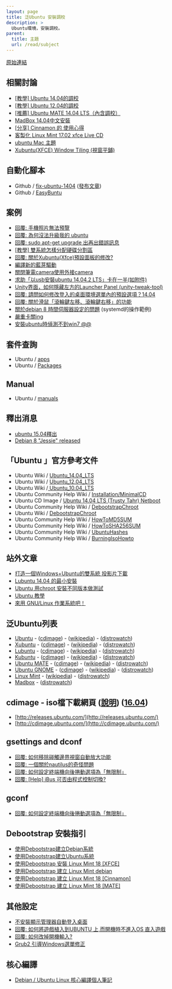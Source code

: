 ```yaml
---
layout: page
title: 泛Ubuntu 安裝調校
description: >
  Ubuntu環境，安裝調校。
parent:
  title: 主題
  url: /read/subject
---
```


[原始連結](http://www.ubuntu-tw.org/modules/newbb/viewtopic.php?post_id=333552#forumpost333552)


## 相關討論

* [[教學] Ubuntu 14.04的調校](http://www.ubuntu-tw.org/modules/newbb/viewtopic.php?topic_id=85988)
* [[教學] Ubuntu 12.04的調校](http://www.ubuntu-tw.org/modules/newbb/viewtopic.php?topic_id=49182)
* [[推薦] Ubuntu MATE 14.04 LTS（內含調校）](http://www.ubuntu-tw.org/modules/newbb/viewtopic.php?topic_id=92902)
* [MadBox 14.04中文安裝](http://www.ubuntu-tw.org/modules/newbb/viewtopic.php?topic_id=94248)
* [[分享] Cinnamon 的 使用心得](http://www.ubuntu-tw.org/modules/newbb/viewtopic.php?post_id=328214)
* [客製化 Linux Mint 17.02 xfce Live CD](http://www.ubuntu-tw.org/modules/newbb/viewtopic.php?post_id=346582#forumpost346582)
* [ubuntu Mac 主題](http://www.ubuntu-tw.org/modules/newbb/viewtopic.php?post_id=346494#forumpost346494)
* [Xubuntu(XFCE) Window Tiling (視窗平鋪)](http://www.ubuntu-tw.org/modules/newbb/viewtopic.php?post_id=347738#forumpost347738)

## 自動化腳本

* Github / [fix-ubuntu-1404](https://github.com/samwhelp/fix-ubuntu-1404) ([發布文章](http://www.ubuntu-tw.org/modules/newbb/viewtopic.php?post_id=345076#forumpost345076))
* Github / [EasyBuntu](https://github.com/Sheng-Bo/EasyBuntu)


## 案例

* [回覆: 手機照片無法預覽](http://www.ubuntu-tw.org/modules/newbb/viewtopic.php?post_id=347786#forumpost347786)
* [回覆: 為何沒法升級我的 ubuntu](http://www.ubuntu-tw.org/modules/newbb/viewtopic.php?post_id=331646#forumpost331646)
* [回覆: sudo apt-get upgrade 出再出錯誤訊息](http://www.ubuntu-tw.org/modules/newbb/viewtopic.php?post_id=347756#forumpost347756)
* [[教學] 雙系統怎樣分配硬碟分割區](http://www.ubuntu-tw.org/modules/newbb/viewtopic.php?topic_id=38590)
* [回覆: 關於Xubuntu(Xfce)預設面板的修改?](http://www.ubuntu-tw.org/modules/newbb/viewtopic.php?post_id=325724#forumpost325724)
* [編譯新的藍芽驅動](http://www.ubuntu-tw.org/modules/newbb/viewtopic.php?post_id=335872#forumpost335872)
* [關閉筆電camera使用外接camera](http://www.ubuntu-tw.org/modules/newbb/viewtopic.php?post_id=335874#forumpost335874)
* [求助「以usb安裝ubuntu 14.04.2 LTS」卡在一半(如附件)](http://www.ubuntu-tw.org/modules/newbb/viewtopic.php?post_id=337932#forumpost337932)
* [Unity界面，如何隱藏左方的Launcher Panel (unity-tweak-tool)](http://www.ubuntu-tw.org/modules/newbb/viewtopic.php?post_id=335998#forumpost335998)
* [回覆: 請問如何修改登入的桌面環境選單內的預設選項？14.04](http://www.ubuntu-tw.org/modules/newbb/viewtopic.php?post_id=339254#forumpost339254)
* [回覆: 關於滑鼠「滾輪鍵左移、滾輪鍵右移」的功能](http://www.ubuntu-tw.org/modules/newbb/viewtopic.php?post_id=339578#forumpost339578)
* [關於debian 8 時間伺服器設定的問題](http://www.ubuntu-tw.org/modules/newbb/viewtopic.php?post_id=339748#forumpost339748) (systemd的操作範例)
* [嚴重卡關ing](http://www.ubuntu-tw.org/modules/newbb/viewtopic.php?post_id=340194#forumpost340194)
* [安裝ubuntu時偵測不到win7 @@](http://www.ubuntu-tw.org/modules/newbb/viewtopic.php?post_id=341180#forumpost341180)


## 套件查詢

* Ubuntu / [apps](https://apps.ubuntu.com/cat/)
* Ubuntu / [Packages](http://packages.ubuntu.com/)

## Manual

* Ubuntu / [manuals](http://manpages.ubuntu.com/)


## 釋出消息

* [ubuntu 15.04釋出](http://www.ubuntu-tw.org/modules/newbb/viewtopic.php?post_id=338916#forumpost338916)
* [Debian 8 "Jessie" released](http://www.ubuntu-tw.org/modules/newbb/viewtopic.php?post_id=339036#forumpost339036)

## 「Ubuntu 」官方參考文件

* Ubuntu Wiki / [Ubuntu_14.04_LTS](https://wiki.ubuntu.com/Ubuntu_14.04_LTS)
* Ubuntu Wiki / [Ubuntu_12.04_LTS](https://wiki.ubuntu.com/Ubuntu_12.04_LTS)
* Ubuntu Wiki /[ Ubuntu_10.04_LTS](https://wiki.ubuntu.com/Ubuntu_10.04_LTS)
* Ubuntu Community Help Wiki / [Installation/MinimalCD](https://help.ubuntu.com/community/Installation/MinimalCD)
* Ubuntu CD Image / [Ubuntu 14.04 LTS (Trusty Tahr) Netboot](http://cdimage.ubuntu.com/netboot/trusty/)
* Ubuntu Community Help Wiki / [DebootstrapChroot](https://help.ubuntu.com/community/DebootstrapChroot)
* Ubuntu Wiki / [DebootstrapChroot](https://wiki.ubuntu.com/DebootstrapChroot)
* Ubuntu Community Help Wiki / [HowToMD5SUM](https://help.ubuntu.com/community/HowToMD5SUM)
* Ubuntu Community Help Wiki / [HowToSHA256SUM](https://help.ubuntu.com/community/HowToSHA256SUM)
* Ubuntu Community Help Wiki / [UbuntuHashes](https://help.ubuntu.com/community/UbuntuHashes)
* Ubuntu Community Help Wiki / [BurningIsoHowto](https://help.ubuntu.com/community/BurningIsoHowto)

## 站外文章

* [打造一個Windows+Ubuntu的雙系統 投影片下載](https://dl.dropboxusercontent.com/u/70170658/ubuntu-dual-boot/index.htm)
* [Lubuntu 14.04 的最小安裝](http://fourdollars.blogspot.tw/2014/09/lubuntu-1404.html)
* [Ubuntu 用chroot 安裝不同版本做測試](http://www.arthurtoday.com/2015/03/how-to-configure-chroot-environments-for-testing-in-ubuntu.html)
* [Ubuntu 教學](http://www.arthurtoday.com/p/ubuntu-tutorial.html)
* [來用 GNU/Linux 作業系統吧！](http://www.getgnulinux.org/zh-tw/)

## 泛Ubuntu列表

* [Ubuntu](http://www.ubuntu.com/) - ([cdimage](http://releases.ubuntu.com/)) - ([wikipedia](http://zh.wikipedia.org/zh-tw/Ubuntu)) - ([distrowatch](http://distrowatch.com/table.php?distribution=ubuntu))
* [Xubuntu](http://xubuntu.org/) - ([cdimage](http://cdimage.ubuntu.com/xubuntu/)) - ([wikipedia](http://zh.wikipedia.org/zh-tw/Xubuntu)) - ([distrowatch](http://distrowatch.com/table.php?distribution=xubuntu))
* [Lubuntu](http://lubuntu.net/) - ([cdimage](http://cdimage.ubuntu.com/lubuntu/)) - ([wikipedia](http://zh.wikipedia.org/zh-tw/Lubuntu)) - ([distrowatch](http://distrowatch.com/table.php?distribution=lubuntu))
* [Kubuntu](http://www.kubuntu.org/) - ([cdimage](http://cdimage.ubuntu.com/kubuntu/)) - ([wikipedia](http://zh.wikipedia.org/zh-tw/Kubuntu)) - ([distrowatch](http://distrowatch.com/table.php?distribution=kubuntu))
* [Ubuntu MATE](https://ubuntu-mate.org/) - ([cdimage](http://cdimage.ubuntu.com/ubuntu-mate/)) - ([wikipedia](http://zh.wikipedia.org/wiki/Ubuntu_MATE)) - ([distrowatch](http://distrowatch.com/table.php?distribution=ubuntumate))
* [Ubuntu GNOME](http://ubuntugnome.org/) - ([cdimage](http://cdimage.ubuntu.com/ubuntu-gnome/)) - ([wikipedia](http://zh.wikipedia.org/wiki/Ubuntu_GNOME)) - ([distrowatch](http://distrowatch.com/table.php?distribution=ubuntugnome))
* [Linux Mint](http://zh.wikipedia.org/zh-tw/Linux_Mint) - ([wikipedia](http://zh.wikipedia.org/zh-tw/Linux_Mint)) - ([distrowatch](http://distrowatch.com/table.php?distribution=mint))
* [Madbox](http://madbox.tuxfamily.org/) - ([distrowatch](http://distrowatch.com/table.php?distribution=madbox))


## cdimage - iso檔下載網頁 ([說明](http://www.ubuntu-tw.org/modules/newbb/viewtopic.php?post_id=338916#forumpost338916)) ([16.04](http://samwhelp.github.io/book-ubuntu-qna/read/case/release-cdimage/1604.html))

* [http://releases.ubuntu.com/](http://releases.ubuntu.com/)
* [http://cdimage.ubuntu.com/](http://cdimage.ubuntu.com/)


## gsettings and dconf

* [回覆: 如何移除碰觸邊界視窗自動放大功能](http://www.ubuntu-tw.org/modules/newbb/viewtopic.php?post_id=351280#forumpost351280)
* [回覆: 一個關於nautilus的奇怪問題](http://www.ubuntu-tw.org/modules/newbb/viewtopic.php?post_id=349416#forumpost349416)
* [回覆: 如何設定終端機向後捲動選項為「無限制」](http://www.ubuntu-tw.org/modules/newbb/viewtopic.php?post_id=351520#forumpost351520)
* [回覆: [Help] iBus 可否由程式控制切換?](http://www.ubuntu-tw.org/modules/newbb/viewtopic.php?post_id=351838#forumpost351838)


## gconf

* [回覆: 如何設定終端機向後捲動選項為「無限制」](http://www.ubuntu-tw.org/modules/newbb/viewtopic.php?post_id=351382#forumpost351382)


## Debootstrap 安裝指引

* [使用Debootstrap建立Debian系統](http://www.ubuntu-tw.org/modules/newbb/viewtopic.php?post_id=349400#forumpost349400)
* [使用Debootstrap建立Ubuntu系統](http://www.ubuntu-tw.org/modules/newbb/viewtopic.php?post_id=349400#forumpost349400)
* [使用Debootstrap 安裝 Linux Mint 18 [XFCE]](http://www.ubuntu-tw.org/modules/newbb/viewtopic.php?post_id=349450#forumpost349450)
* [使用Debootstrap 建立 Linux Mint debian](http://www.ubuntu-tw.org/modules/newbb/viewtopic.php?post_id=349522#forumpost349522)
* [使用Debootstrap 建立 Linux Mint 18 [Cinnamon]](http://www.ubuntu-tw.org/modules/newbb/viewtopic.php?post_id=350290#forumpost350290)
* [使用Debootstrap 建立 Linux Mint 18 [MATE]](http://www.ubuntu-tw.org/modules/newbb/viewtopic.php?post_id=350292#forumpost350292)


## 其他設定

* [不安裝顯示管理器自動登入桌面](http://www.ubuntu-tw.org/modules/newbb/viewtopic.php?post_id=350024#forumpost350024)
* [回覆: 如何將遊戲植入到UBUNTU 上,而開機時不進入OS 直入遊戲](http://www.ubuntu-tw.org/modules/newbb/viewtopic.php?post_id=350996#forumpost350996)
* [回覆: 如何改掉開機輸入?](http://www.ubuntu-tw.org/modules/newbb/viewtopic.php?post_id=350800#forumpost350800)
* [Grub2 引導Windows選單修正](http://www.ubuntu-tw.org/modules/newbb/viewtopic.php?post_id=349394#forumpost349394)

## 核心編譯

* [Debian / Ubuntu Linux 核心編譯個人筆記](http://www.ubuntu-tw.org/modules/newbb/viewtopic.php?post_id=350806#forumpost350806)
